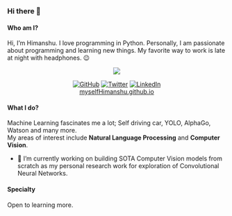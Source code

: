 ### Hi there 👋

#### Who am I?
Hi, I’m Himanshu. I love programming in Python. Personally, I am passionate about programming and learning new things. My favorite way to work is late at night with headphones. 😉

<p align="center">
  <img src="https://github-readme-stats.vercel.app/api?username=myselfHimanshu&show_icons=true&title_color=fff&icon_color=1aff4b&text_color=ffffff&bg_color=000000"/>
</p>
<p align="center">
	<a href="https://github.com/myselfHimanshu"><img src="https://img.shields.io/github/followers/myselfHimanshu.svg?label=GitHub&style=social" alt="GitHub"></a>
	<a href="https://twitter.com/047himanshu"><img src="https://img.shields.io/twitter/follow/047himanshu?label=Twitter&style=social" alt="Twitter"></a>
	<a href="https://www.linkedin.com/in/047himanshu"><img src="https://img.shields.io/badge/LinkedIn--_.svg?style=social&logo=linkedin" alt="LinkedIn"></a>
<br/><a href="https://myselfhimanshu.github.io/">myselfHimanshu.github.io</a>
</p>


#### What I do?
Machine Learning fascinates me a lot; Self driving car, YOLO, AlphaGo, Watson and many more. <br>
My areas of interest include <b>Natural Language Processing</b> and <b>Computer Vision</b>.

- 🔭 I’m currently working on building SOTA Computer Vision models from scratch as my personal research work for exploration of Convolutional Neural Networks.  

#### Specialty
Open to learning more.
